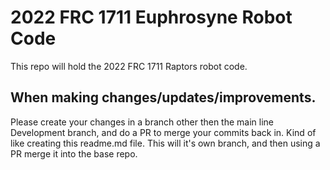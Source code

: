 # 2022 FRC 1711 Euphrosyne Robot Code 
This repo will hold the 2022 FRC 1711 Raptors robot code.

## When making changes/updates/improvements.
Please create your changes in a branch other then the main line Development branch, and do a PR to merge your commits back in.  Kind of like creating this readme.md file.  This will it's own branch, and then using a PR merge it into the base repo.

